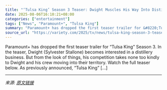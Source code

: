 ```yaml
---
title: "‘Tulsa King’ Season 3 Teaser: Dwight Muscles His Way Into Distillery Business With Painful Results"
date: 2025-08-06T16:10:21+08:00
categories: ["entertainment"]
tags: ["News", "Paramount+", "Tulsa King"]
summary: "Paramount+ has dropped the first teaser trailer for &#8220;Tulsa King&#8221; Season 3. In the teaser, Dwight (Sylvester Stallone) becomes interested in a distillery business. But from the look of thin"
source_url: "https://variety.com/2025/tv/news/tulsa-king-season-3-teaser-paramount-plus-1236480622/"
---
```


Paramount+ has dropped the first teaser trailer for &#8220;Tulsa King&#8221; Season 3. In the teaser, Dwight (Sylvester Stallone) becomes interested in a distillery business. But from the look of things, his competition takes none too kindly to Dwight and his crew moving into their territory. Watch the full teaser below. As previously announced, &#8220;Tulsa King&#8221; [&#8230;]

---

*来源: [原文链接](https://variety.com/2025/tv/news/tulsa-king-season-3-teaser-paramount-plus-1236480622/)*
